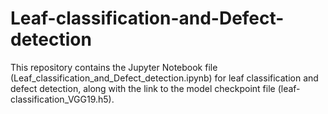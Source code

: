 # Leaf-classification-and-Defect-detection

This repository contains the Jupyter Notebook file (Leaf_classification_and_Defect_detection.ipynb) for leaf classification and defect detection, along with the link to the model checkpoint file (leaf-classification_VGG19.h5).
